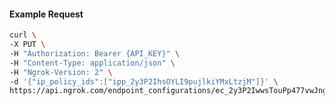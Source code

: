 <!-- Code generated for API Clients. DO NOT EDIT. -->

#### Example Request

```bash
curl \
-X PUT \
-H "Authorization: Bearer {API_KEY}" \
-H "Content-Type: application/json" \
-H "Ngrok-Version: 2" \
-d '{"ip_policy_ids":["ipp_2y3P2IhsOYLI9pujlkiYMxLtzjM"]}' \
https://api.ngrok.com/endpoint_configurations/ec_2y3P2IwwsTouPp477vwJngyWkLi/ip_policy
```

